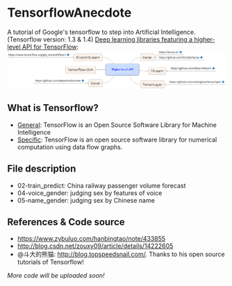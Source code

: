 # TensorflowAnecdote
A tutorial of Google's tensorflow to step into Artificial Intelligence. (Tensorflow version: 1.3 & 1.4)
[Deep learning libraries featuring a higher-level API for TensorFlow](https://blog.csdn.net/chenhaifeng2016/article/details/73935156):
![](higher_api.png)

## What is Tensorflow?
* [General](https://www.tensorflow.org/): TensorFlow is an Open Source Software Library for Machine Intelligence
* [Specific](https://www.tensorflow.org/): TensorFlow is an open source software library for numerical computation using data flow graphs.

## File description
* 02-train_predict: China railway passenger volume forecast
* 04-voice_gender: judging sex by features of voice
* 05-name_gender: judging sex by Chinese name

## References & Code source
* https://www.zybuluo.com/hanbingtao/note/433855
* http://blog.csdn.net/zouxy09/article/details/14222605
* @斗大的熊猫: http://blog.topspeedsnail.com/. Thanks to his open source tutorials of Tensorflow!


_More code will be uploaded soon!_
